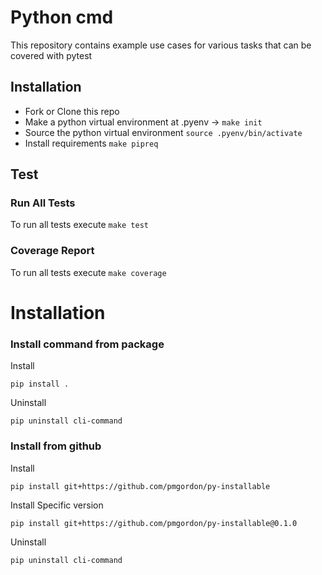 # Python cmd

This repository contains example use cases for various tasks that can be covered with pytest

## Installation

* Fork or Clone this repo
* Make a python virtual environment at .pyenv -> `make init`
* Source the python virtual environment `source .pyenv/bin/activate`
* Install requirements `make pipreq` 


## Test
### Run All Tests
To run all tests execute `make test`

### Coverage Report
To run all tests execute `make coverage`


# Installation

### Install command from package

Install
```
pip install . 
```
Uninstall
```
pip uninstall cli-command   
```

### Install from github

Install

```
pip install git+https://github.com/pmgordon/py-installable
```

Install Specific version
```
pip install git+https://github.com/pmgordon/py-installable@0.1.0
```

Uninstall
```
pip uninstall cli-command 
```